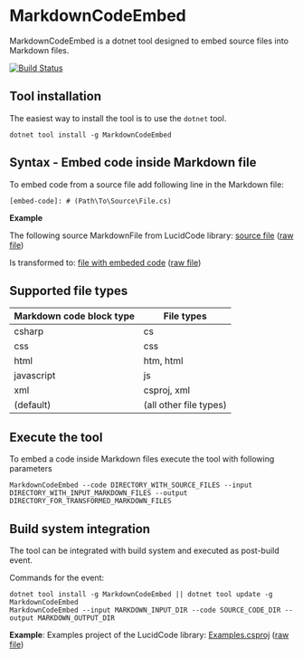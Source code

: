 # MarkdownCodeEmbed

MarkdownCodeEmbed is a dotnet tool designed to embed source files into Markdown files.

[![Build Status](https://dev.azure.com/mariuszbojkowski/Open%20Source%20projects/_apis/build/status/csharp-today.MarkdownCodeEmbed?branchName=master)](https://dev.azure.com/mariuszbojkowski/Open%20Source%20projects/_build/latest?definitionId=7&branchName=master)

## Tool installation

The easiest way to install the tool is to use the `dotnet` tool.

```
dotnet tool install -g MarkdownCodeEmbed
```

## Syntax - Embed code inside Markdown file

To embed code from a source file add following line in the Markdown file:

```
[embed-code]: # (Path\To\Source\File.cs)
```

**Example**

The following source MarkdownFile from LucidCode library: [source file](https://github.com/csharp-today/LucidCode/blob/master/DocForCodeEmbed/In.md) ([raw file](https://raw.githubusercontent.com/csharp-today/LucidCode/master/DocForCodeEmbed/In.md))

Is transformed to: [file with embeded code](https://github.com/csharp-today/LucidCode/blob/master/In.md) ([raw file](https://raw.githubusercontent.com/csharp-today/LucidCode/master/In.md))

## Supported file types

| Markdown code block type | File types |
|--------------------------|------------|
| csharp | cs |
| css | css |
| html | htm, html |
| javascript | js |
| xml | csproj, xml |
| (default) | (all other file types) |

## Execute the tool

To embed a code inside Markdown files execute the tool with following parameters

```
MarkdownCodeEmbed --code DIRECTORY_WITH_SOURCE_FILES --input DIRECTORY_WITH_INPUT_MARKDOWN_FILES --output DIRECTORY_FOR_TRANSFORMED_MARKDOWN_FILES
```

## Build system integration

The tool can be integrated with build system and executed as post-build event.

Commands for the event:

```
dotnet tool install -g MarkdownCodeEmbed || dotnet tool update -g MarkdownCodeEmbed
MarkdownCodeEmbed --input MARKDOWN_INPUT_DIR --code SOURCE_CODE_DIR --output MARKDOWN_OUTPUT_DIR
```

**Example**: Examples project of the LucidCode library: [Examples.csproj](https://github.com/csharp-today/LucidCode/blob/master/Examples/Examples.csproj) ([raw file](https://raw.githubusercontent.com/csharp-today/LucidCode/master/Examples/Examples.csproj))
